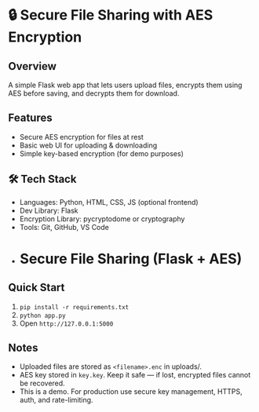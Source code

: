 # 🔒 Secure File Sharing with AES Encryption

## Overview
A simple Flask web app that lets users upload files, encrypts them using AES before saving, and decrypts them for download.

## Features
- Secure AES encryption for files at rest
- Basic web UI for uploading & downloading
- Simple key-based encryption (for demo purposes)
## 🛠 Tech Stack
- Languages: Python, HTML, CSS, JS (optional frontend)
- Dev Library: Flask
- Encryption Library: pycryptodome or cryptography
- Tools: Git, GitHub, VS Code
- # Secure File Sharing (Flask + AES)

## Quick Start
1. `pip install -r requirements.txt`
2. `python app.py`
3. Open `http://127.0.0.1:5000`

## Notes
- Uploaded files are stored as `<filename>.enc` in uploads/.
- AES key stored in `key.key`. Keep it safe — if lost, encrypted files cannot be recovered.
- This is a demo. For production use secure key management, HTTPS, auth, and rate-limiting.




